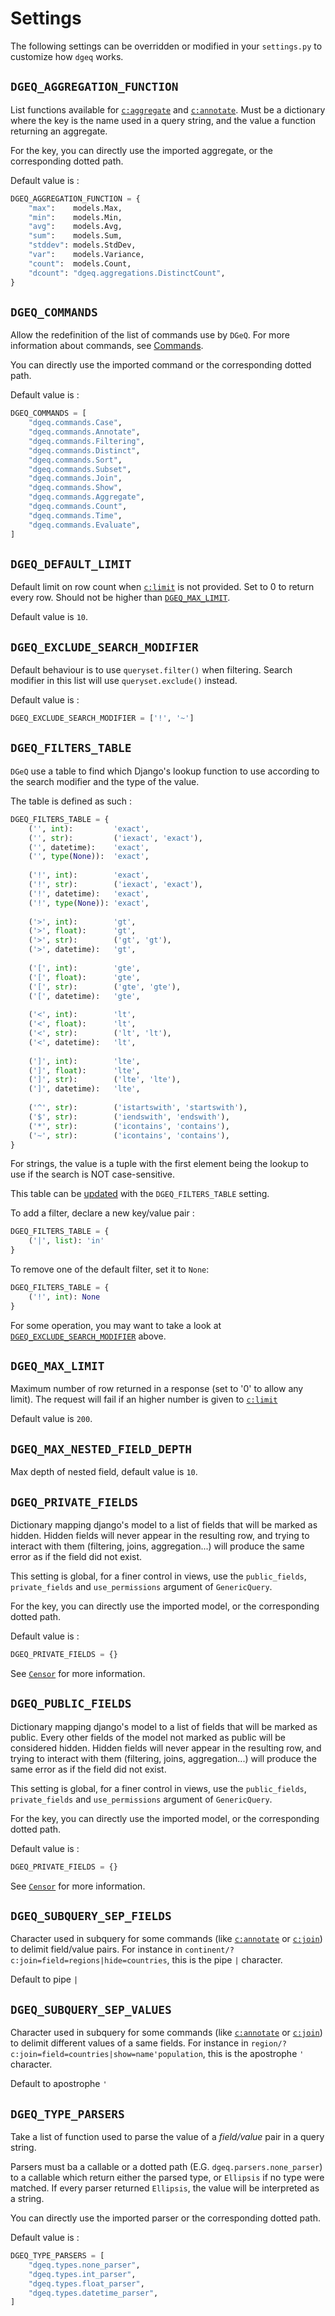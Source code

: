 # Settings

The following settings can be overridden or modified in your `settings.py` to customize
how `dgeq` works.

## `DGEQ_AGGREGATION_FUNCTION`

List functions available for [`c:aggregate`](../dgeq/template/query_syntax.md#caggregate)
and [`c:annotate`](../dgeq/template/query_syntax.md#cannotate). Must be a dictionary where the key
is the name used in a query string, and the value a function returning an aggregate.

For the key, you can directly use the imported aggregate, or the corresponding dotted path.

Default value is :

```python
DGEQ_AGGREGATION_FUNCTION = {
    "max":    models.Max,
    "min":    models.Min,
    "avg":    models.Avg,
    "sum":    models.Sum,
    "stddev": models.StdDev,
    "var":    models.Variance,
    "count":  models.Count,
    "dcount": "dgeq.aggregations.DistinctCount",
}
```

## `DGEQ_COMMANDS`

Allow the redefinition of the list of commands use by `DGeQ`. For more information about commands,
see [Commands](/commands.md).

You can directly use the imported command or the corresponding dotted path.

Default value is :

```python
DGEQ_COMMANDS = [
    "dgeq.commands.Case",
    "dgeq.commands.Annotate",
    "dgeq.commands.Filtering",
    "dgeq.commands.Distinct",
    "dgeq.commands.Sort",
    "dgeq.commands.Subset",
    "dgeq.commands.Join",
    "dgeq.commands.Show",
    "dgeq.commands.Aggregate",
    "dgeq.commands.Count",
    "dgeq.commands.Time",
    "dgeq.commands.Evaluate",
]
```

## `DGEQ_DEFAULT_LIMIT`

Default limit on row count when [`c:limit`](../dgeq/template/query_syntax.md#commands) is not provided. Set to 0 to
return every row. Should not be higher than [`DGEQ_MAX_LIMIT`](#dgeq_default_limit).

Default value is `10`.

## `DGEQ_EXCLUDE_SEARCH_MODIFIER`

Default behaviour is to use `queryset.filter()` when filtering. Search modifier in this list will
use `queryset.exclude()` instead.

Default value is :

```python
DGEQ_EXCLUDE_SEARCH_MODIFIER = ['!', '~']
```

## `DGEQ_FILTERS_TABLE`

`DGeQ` use a table to find which Django's lookup function to use according to the search modifier
and the type of the value.

The table is defined as such :

```python
DGEQ_FILTERS_TABLE = {
    ('', int):         'exact',
    ('', str):         ('iexact', 'exact'),
    ('', datetime):    'exact',
    ('', type(None)):  'exact',
    
    ('!', int):        'exact',
    ('!', str):        ('iexact', 'exact'),
    ('!', datetime):   'exact',
    ('!', type(None)): 'exact',
    
    ('>', int):        'gt',
    ('>', float):      'gt',
    ('>', str):        ('gt', 'gt'),
    ('>', datetime):   'gt',
    
    ('[', int):        'gte',
    ('[', float):      'gte',
    ('[', str):        ('gte', 'gte'),
    ('[', datetime):   'gte',
    
    ('<', int):        'lt',
    ('<', float):      'lt',
    ('<', str):        ('lt', 'lt'),
    ('<', datetime):   'lt',
    
    (']', int):        'lte',
    (']', float):      'lte',
    (']', str):        ('lte', 'lte'),
    (']', datetime):   'lte',
    
    ('^', str):        ('istartswith', 'startswith'),
    ('$', str):        ('iendswith', 'endswith'),
    ('*', str):        ('icontains', 'contains'),
    ('~', str):        ('icontains', 'contains'),
}
```

For strings, the value is a tuple with the first element being the lookup to use if the search is
NOT case-sensitive.

This table can be [updated](https://docs.python.org/3/library/stdtypes.html#dict.update)
with the `DGEQ_FILTERS_TABLE` setting.

To add a filter, declare a new key/value pair :

```python
DGEQ_FILTERS_TABLE = {
    ('|', list): 'in'
}
```

To remove one of the default filter, set it to `None`:

```python
DGEQ_FILTERS_TABLE = {
    ('!', int): None
}
```

For some operation, you may want to take a look
at [`DGEQ_EXCLUDE_SEARCH_MODIFIER`](#dgeq_exclude_search_modifier) above.

## `DGEQ_MAX_LIMIT`

Maximum number of row returned in a response (set to '0' to allow any limit). The request will fail
if an higher number is given to [`c:limit`](../dgeq/template/query_syntax.md#commands)

Default value is `200`.

## `DGEQ_MAX_NESTED_FIELD_DEPTH`

Max depth of nested field, default value is `10`.

## `DGEQ_PRIVATE_FIELDS`

Dictionary mapping django's model to a list of fields that will be marked as hidden. Hidden fields
will never appear in the resulting row, and trying to interact with them (filtering, joins,
aggregation...) will produce the same error as if the field did not exist.

This setting is global, for a finer control in views, use the
`public_fields`, `private_fields` and `use_permissions` argument of `GenericQuery`.

For the key, you can directly use the imported model, or the corresponding dotted path.

Default value is :

```python
DGEQ_PRIVATE_FIELDS = {}
```

See [`Censor`](censor.md) for more information.

## `DGEQ_PUBLIC_FIELDS`

Dictionary mapping django's model to a list of fields that will be marked as public. Every other
fields of the model not marked as public will be considered hidden. Hidden fields will never appear
in the resulting row, and trying to interact with them (filtering, joins, aggregation...) will
produce the same error as if the field did not exist.

This setting is global, for a finer control in views, use the
`public_fields`, `private_fields` and `use_permissions` argument of `GenericQuery`.

For the key, you can directly use the imported model, or the corresponding dotted path.

Default value is :

```python
DGEQ_PRIVATE_FIELDS = {}
```

See [`Censor`](censor.md) for more information.

## `DGEQ_SUBQUERY_SEP_FIELDS`

Character used in subquery for some commands (like [`c:annotate`](../dgeq/template/query_syntax.md#cannotate)
or [`c:join`](../dgeq/template/query_syntax.md#cjoin)) to delimit field/value pairs. For instance
in `continent/?c:join=field=regions|hide=countries`, this is the pipe `|`
character.

Default to pipe `|`

## `DGEQ_SUBQUERY_SEP_VALUES`

Character used in subquery for some commands (like [`c:annotate`](../dgeq/template/query_syntax.md#cannotate)
or [`c:join`](../dgeq/template/query_syntax.md#cjoin)) to delimit different values of a same fields. For instance
in `region/?c:join=field=countries|show=name'population`, this is the apostrophe `'` character.

Default to apostrophe `'`

## `DGEQ_TYPE_PARSERS`

Take a list of function used to parse the value of a *field/value* pair in a query string.

Parsers must ba a callable or a dotted path (E.G. `dgeq.parsers.none_parser`)
to a callable which return either the parsed type, or `Ellipsis` if no type were matched. If every
parser returned `Ellipsis`, the value will be interpreted as a string.

You can directly use the imported parser or the corresponding dotted path.

Default value is :

```python
DGEQ_TYPE_PARSERS = [
    "dgeq.types.none_parser",
    "dgeq.types.int_parser",
    "dgeq.types.float_parser",
    "dgeq.types.datetime_parser",
]
```
